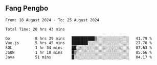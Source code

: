 ## Fang Pengbo

<!--START_SECTION:waka-->

```txt
From: 18 August 2024 - To: 25 August 2024

Total Time: 20 hrs 43 mins

Go           8 hrs 39 mins   ██████████▒░░░░░░░░░░░░░░   41.79 %
Vue.js       5 hrs 45 mins   ███████░░░░░░░░░░░░░░░░░░   27.78 %
SQL          1 hr 34 mins    ██░░░░░░░░░░░░░░░░░░░░░░░   07.63 %
JSON         1 hr 10 mins    █▒░░░░░░░░░░░░░░░░░░░░░░░   05.66 %
Java         51 mins         █░░░░░░░░░░░░░░░░░░░░░░░░   04.17 %
```

<!--END_SECTION:waka-->